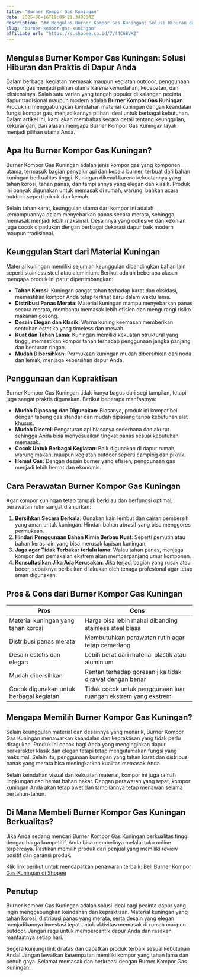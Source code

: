 ```yaml
---
title: "Burner Kompor Gas Kuningan"
date: 2025-06-16T19:09:21.348204Z
description: "## Mengulas Burner Kompor Gas Kuningan: Solusi Hiburan dan Praktis di Dapur Anda..."
slug: "burner-kompor-gas-kuningan"
affiliate_url: "https://s.shopee.co.id/7V44C68VX2"
---
```

## Mengulas Burner Kompor Gas Kuningan: Solusi Hiburan dan Praktis di Dapur Anda

Dalam berbagai kegiatan memasak maupun kegiatan outdoor, penggunaan kompor gas menjadi pilihan utama karena kemudahan, kecepatan, dan efisiensinya. Salah satu varian yang tengah populer di kalangan pecinta dapur tradisional maupun modern adalah **Burner Kompor Gas Kuningan**. Produk ini menggabungkan keindahan material kuningan dengan keandalan fungsi kompor gas, menjadikannya pilihan ideal untuk berbagai kebutuhan. Dalam artikel ini, kami akan membahas secara detail tentang keunggulan, kekurangan, dan alasan mengapa Burner Kompor Gas Kuningan layak menjadi pilihan utama Anda.

## Apa Itu Burner Kompor Gas Kuningan?

Burner Kompor Gas Kuningan adalah jenis kompor gas yang komponen utama, termasuk bagian penyalur api dan kepala burner, terbuat dari bahan kuningan berkualitas tinggi. Kuningan dikenal karena kekuatannya yang tahan korosi, tahan panas, dan tampilannya yang elegan dan klasik. Produk ini banyak digunakan untuk memasak di rumah, warung, bahkan acara outdoor seperti piknik dan kemah.

Selain tahan karat, keunggulan utama dari kompor ini adalah kemampuannya dalam menyebarkan panas secara merata, sehingga memasak menjadi lebih maksimal. Desainnya yang cohesive dan kekinian juga cocok dipadukan dengan berbagai dekorasi dapur baik modern maupun tradisional.

## Keunggulan Start dari Material Kuningan

Material kuningan memiliki sejumlah keunggulan dibandingkan bahan lain seperti stainless steel atau aluminium. Berikut adalah beberapa alasan mengapa produk ini patut dipertimbangkan:

- **Tahan Korosi**: Kuningan sangat tahan terhadap karat dan oksidasi, memastikan kompor Anda tetap terlihat baru dalam waktu lama.
- **Distribusi Panas Merata**: Material kuningan mampu menyebarkan panas secara merata, membantu memasak lebih efisien dan mengurangi risiko makanan gosong.
- **Desain Elegan dan Klasik**: Warna kuning keemasan memberikan sentuhan estetika yang timeless dan mewah.
- **Kuat dan Tahan Lama**: Kuningan memiliki kekuatan struktural yang tinggi, memastikan kompor tahan terhadap penggunaan jangka panjang dan benturan ringan.
- **Mudah Dibersihkan**: Permukaan kuningan mudah dibersihkan dari noda dan lemak, menjaga kebersihan dapur Anda.

## Penggunaan dan Kepraktisan

Burner Kompor Gas Kuningan tidak hanya bagus dari segi tampilan, tetapi juga sangat praktis digunakan. Berikut beberapa manfaatnya:

- **Mudah Dipasang dan Digunakan**: Biasanya, produk ini kompatibel dengan tabung gas standar dan mudah dipasang tanpa kebutuhan alat khusus.
- **Mudah Disetel**: Pengaturan api biasanya sederhana dan akurat sehingga Anda bisa menyesuaikan tingkat panas sesuai kebutuhan memasak.
- **Cocok Untuk Berbagai Kegiatan**: Baik digunakan di dapur rumah, warung makan, maupun kegiatan outdoor seperti camping dan piknik.
- **Hemat Gas**: Dengan desain burner yang efisien, penggunaan gas menjadi lebih hemat dan ekonomis.

## Cara Perawatan Burner Kompor Gas Kuningan

Agar kompor kuningan tetap tampak berkilau dan berfungsi optimal, perawatan rutin sangat dianjurkan:

1. **Bersihkan Secara Berkala**: Gunakan kain lembut dan cairan pembersih yang aman untuk kuningan. Hindari bahan abrasif yang bisa menggores permukaan.
2. **Hindari Penggunaan Bahan Kimia Berbau Kuat**: Seperti pemutih atau bahan keras lain yang bisa merusak lapisan kuningan.
3. **Jaga agar Tidak Terbakar terlalu lama**: Walau tahan panas, menjaga kompor dari pemakaian ekstrem akan memperpanjang umur komponen.
4. **Konsultasikan Jika Ada Kerusakan**: Jika terjadi bagian yang rusak atau bocor, sebaiknya perbaikan dilakukan oleh tenaga profesional agar tetap aman digunakan.

## Pros & Cons dari Burner Kompor Gas Kuningan

| Pros | Cons |
| --- | --- |
| Material kuningan yang tahan korosi | Harga bisa lebih mahal dibanding stainless steel biasa |
| Distribusi panas merata | Membutuhkan perawatan rutin agar tetap cemerlang |
| Desain estetis dan elegan | Lebih berat dari material plastik atau aluminium |
| Mudah dibersihkan | Rentan terhadap goresan jika tidak dirawat dengan benar |
| Cocok digunakan untuk berbagai kegiatan | Tidak cocok untuk penggunaan luar ruangan ekstrem yang ekstrem |

## Mengapa Memilih Burner Kompor Gas Kuningan?

Selain keunggulan material dan desainnya yang menarik, Burner Kompor Gas Kuningan menawarkan keandalan dan kepraktisan yang tidak perlu diragukan. Produk ini cocok bagi Anda yang menginginkan dapur berkarakter klasik dan elegan tetapi tetap mengutamakan fungsi yang maksimal. Selain itu, penggunaan kuningan yang tahan karat dan distribusi panas yang merata bisa meningkatkan kualitas memasak Anda.

Selain keindahan visual dan kekuatan material, kompor ini juga ramah lingkungan dan hemat bahan bakar. Dengan perawatan yang tepat, kompor kuningan Anda akan tetap awet dan tampilannya tetap menawan selama bertahun-tahun.

## Di Mana Membeli Burner Kompor Gas Kuningan Berkualitas?

Jika Anda sedang mencari Burner Kompor Gas Kuningan berkualitas tinggi dengan harga kompetitif, Anda bisa membelinya melalui toko online terpercaya. Pastikan memilih produk dari penjual yang memiliki review positif dan garansi produk.

Klik link berikut untuk mendapatkan penawaran terbaik: [Beli Burner Kompor Gas Kuningan di Shopee](https://s.shopee.co.id/7V44C68VX2)

## Penutup

Burner Kompor Gas Kuningan adalah solusi ideal bagi pecinta dapur yang ingin menggabungkan keindahan dan kepraktisan. Material kuningan yang tahan korosi, distribusi panas yang merata, serta desain yang elegan menjadikannya investasi tepat untuk aktivitas memasak di rumah maupun outdoor. Jangan ragu untuk mempercantik dapur Anda dan rasakan manfaatnya setiap hari.

Segera kunjungi link di atas dan dapatkan produk terbaik sesuai kebutuhan Anda! Jangan lewatkan kesempatan memiliki kompor yang tahan lama dan penuh gaya. Selamat memasak dan berkreasi dengan Burner Kompor Gas Kuningan!